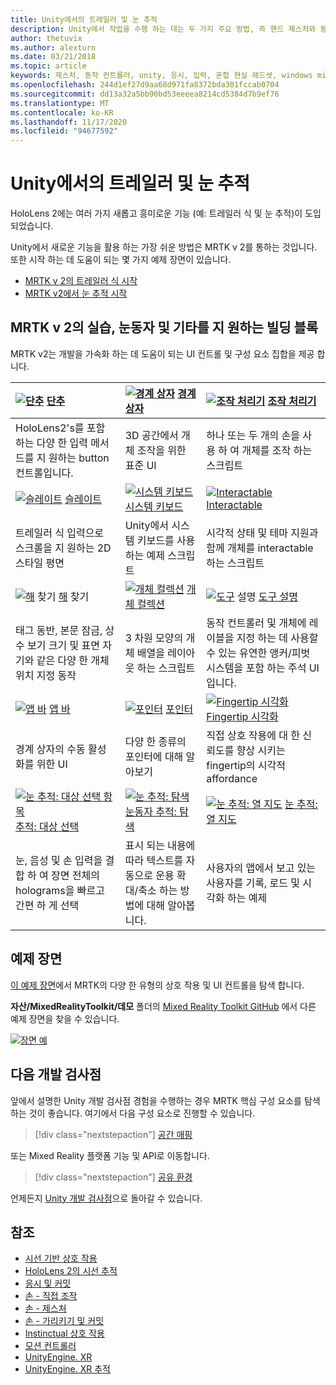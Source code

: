 ```yaml
---
title: Unity에서의 트레일러 및 눈 추적
description: Unity에서 작업을 수행 하는 데는 두 가지 주요 방법, 즉 핸드 제스처와 동작 컨트롤러가 있습니다.
author: thetuvix
ms.author: alexturn
ms.date: 03/21/2018
ms.topic: article
keywords: 제스처, 동작 컨트롤러, unity, 응시, 입력, 혼합 현실 헤드셋, windows mixed reality 헤드셋, 가상 현실 헤드셋, MRTK, Mixed Reality Toolkit
ms.openlocfilehash: 244d1ef27d9aa68d971fa8372bda301fccab0704
ms.sourcegitcommit: dd13a32a5bb90bd53eeeea8214cd5384d7b9ef76
ms.translationtype: MT
ms.contentlocale: ko-KR
ms.lasthandoff: 11/17/2020
ms.locfileid: "94677592"
---
```

# <a name="articulated-hand-and-eye-tracking-in-unity"></a>Unity에서의 트레일러 및 눈 추적

HoloLens 2에는 여러 가지 새롭고 흥미로운 기능 (예: 트레일러 식 및 눈 추적)이 도입 되었습니다.

Unity에서 새로운 기능을 활용 하는 가장 쉬운 방법은 MRTK v 2를 통하는 것입니다. 또한 시작 하는 데 도움이 되는 몇 가지 예제 장면이 있습니다.

* [MRTK v 2의 트레일러 식 시작](https://microsoft.github.io/MixedRealityToolkit-Unity/Documentation/Input/HandTracking.html)
* [MRTK v2에서 눈 추적 시작](https://microsoft.github.io/MixedRealityToolkit-Unity/Documentation/EyeTracking/EyeTracking_Main.html)

## <a name="building-blocks-supporting-hands-eyes-and-others-in-mrtk-v2"></a>MRTK v 2의 실습, 눈동자 및 기타를 지 원하는 빌딩 블록

MRTK v2는 개발을 가속화 하는 데 도움이 되는 UI 컨트롤 및 구성 요소 집합을 제공 합니다.

|  [ ![ 단추](images/MRTK_Button_Main.png)](https://microsoft.github.io/MixedRealityToolkit-Unity/Documentation/README_Button.html) [단추](https://microsoft.github.io/MixedRealityToolkit-Unity/Documentation/README_Button.html) | [ ![ 경계 상자](images/MRTK_BoundingBox_Main.png)](https://microsoft.github.io/MixedRealityToolkit-Unity/Documentation/README_BoundingBox.html) [경계 상자](https://microsoft.github.io/MixedRealityToolkit-Unity/Documentation/README_BoundingBox.html) | [ ![ 조작 처리기](images/MRTK_Manipulation_Main.png)](https://microsoft.github.io/MixedRealityToolkit-Unity/Documentation/README_ManipulationHandler.html) [조작 처리기](https://microsoft.github.io/MixedRealityToolkit-Unity/Documentation/README_ManipulationHandler.html) |
|:--- | :--- | :--- |
| HoloLens2's를 포함 하는 다양 한 입력 메서드를 지 원하는 button 컨트롤입니다. | 3D 공간에서 개체 조작을 위한 표준 UI | 하나 또는 두 개의 손을 사용 하 여 개체를 조작 하는 스크립트 |
|  [ ![ 슬레이트](images/MRTK_Slate_Main.png)](https://microsoft.github.io/MixedRealityToolkit-Unity/Documentation/README_Slate.html) [슬레이트](https://microsoft.github.io/MixedRealityToolkit-Unity/Documentation/README_Slate.html) | [ ![ 시스템 키보드](images/MRTK_SystemKeyboard_Main.png)](https://microsoft.github.io/MixedRealityToolkit-Unity/Documentation/README_SystemKeyboard.html) [시스템 키보드](https://microsoft.github.io/MixedRealityToolkit-Unity/Documentation/README_SystemKeyboard.html) | [ ![ Interactable](images/InteractableExamples.png)](https://microsoft.github.io/MixedRealityToolkit-Unity/Documentation/README_Interactable.html) [Interactable](https://microsoft.github.io/MixedRealityToolkit-Unity/Documentation/README_Interactable.html) |
| 트레일러 식 입력으로 스크롤을 지 원하는 2D 스타일 평면 | Unity에서 시스템 키보드를 사용 하는 예제 스크립트  | 시각적 상태 및 테마 지원과 함께 개체를 interactable 하는 스크립트 |
|  [ ![ 해](images/MRTK_Solver_Main.png)](https://microsoft.github.io/MixedRealityToolkit-Unity/Documentation/README_Solver.html) 찾기 [해](https://microsoft.github.io/MixedRealityToolkit-Unity/Documentation/README_Solver.html) 찾기 | [ ![ 개체 컬렉션](images/MRTK_ObjectCollection_Main.png)](https://microsoft.github.io/MixedRealityToolkit-Unity/Documentation/README_ManipulationHandler.html) [개체 컬렉션](https://microsoft.github.io/MixedRealityToolkit-Unity/Documentation/README_ManipulationHandler.html) | [ ![ 도구](images/MRTK_Tooltip_Main.png)](https://microsoft.github.io/MixedRealityToolkit-Unity/Documentation/README_Tooltip.html) 설명 [도구 설명](https://microsoft.github.io/MixedRealityToolkit-Unity/Documentation/README_Tooltip.html) |
| 태그 동반, 본문 잠금, 상수 보기 크기 및 표면 자기와 같은 다양 한 개체 위치 지정 동작 | 3 차원 모양의 개체 배열을 레이아웃 하는 스크립트 | 동작 컨트롤러 및 개체에 레이블을 지정 하는 데 사용할 수 있는 유연한 앵커/피벗 시스템을 포함 하는 주석 UI입니다. |
|  [ ![ 앱 바](images/MRTK_AppBar_Main.png)](https://microsoft.github.io/MixedRealityToolkit-Unity/Documentation/README_AppBar.html) [앱 바](https://microsoft.github.io/MixedRealityToolkit-Unity/Documentation/README_AppBar.html) | [ ![ 포인터](images/MRTK_Pointer_Main.png)](https://microsoft.github.io/MixedRealityToolkit-Unity/Documentation/Input/Pointers.html) [포인터](https://microsoft.github.io/MixedRealityToolkit-Unity/Documentation/Input/Pointers.html) | [ ![ Fingertip 시각화](images/MRTK_FingertipVisualization_Main.png)](https://microsoft.github.io/MixedRealityToolkit-Unity/Documentation/README_FingertipVisualization.html) [Fingertip 시각화](https://microsoft.github.io/MixedRealityToolkit-Unity/Documentation/README_FingertipVisualization.html) |
| 경계 상자의 수동 활성화를 위한 UI | 다양 한 종류의 포인터에 대해 알아보기 | 직접 상호 작용에 대 한 신뢰도를 향상 시키는 fingertip의 시각적 affordance |
|  [ ![ 눈 추적: 대상 선택 항목](images/mrtk_et_targetselect.png)](https://microsoft.github.io/MixedRealityToolkit-Unity/Documentation/EyeTracking/EyeTracking_TargetSelection.html) [추적: 대상 선택](https://microsoft.github.io/MixedRealityToolkit-Unity/Documentation/EyeTracking/EyeTracking_TargetSelection.html) | [ ![ 눈 추적: 탐색](images/mrtk_et_navigation.png)](https://microsoft.github.io/MixedRealityToolkit-Unity/Documentation/EyeTracking/EyeTracking_Navigation.html) [눈동자 추적: 탐색](https://microsoft.github.io/MixedRealityToolkit-Unity/Documentation/EyeTracking/EyeTracking_Navigation.html) | [ ![ 눈 추적: 열 지도](images/mrtk_et_heatmaps.png)](https://microsoft.github.io/MixedRealityToolkit-Unity/Documentation/EyeTracking/EyeTracking_Visualization.html) [눈 추적: 열 지도](https://microsoft.github.io/MixedRealityToolkit-Unity/Documentation/EyeTracking/EyeTracking_Visualization.html) |
| 눈, 음성 및 손 입력을 결합 하 여 장면 전체의 holograms을 빠르고 간편 하 게 선택 | 표시 되는 내용에 따라 텍스트를 자동으로 운용 확대/축소 하는 방법에 대해 알아봅니다.| 사용자의 앱에서 보고 있는 사용자를 기록, 로드 및 시각화 하는 예제 |

## <a name="example-scenes"></a>예제 장면

[이 예제 장면](https://microsoft.github.io/MixedRealityToolkit-Unity/Documentation/README_HandInteractionExamples.html)에서 MRTK의 다양 한 유형의 상호 작용 및 UI 컨트롤을 탐색 합니다.

**자산/MixedRealityToolkit/데모** 폴더의 [Mixed Reality Toolkit GitHub](https://github.com/Microsoft/MixedRealityToolkit-Unity) 에서 다른 예제 장면을 찾을 수 있습니다.

[![장면 예](images/MRTK_Examples.png)](https://microsoft.github.io/MixedRealityToolkit-Unity/Documentation/README_HandInteractionExamples.html)

## <a name="next-development-checkpoint"></a>다음 개발 검사점

앞에서 설명한 Unity 개발 검사점 경험을 수행하는 경우 MRTK 핵심 구성 요소를 탐색하는 것이 좋습니다. 여기에서 다음 구성 요소로 진행할 수 있습니다.

> [!div class="nextstepaction"]
> [공간 매핑](spatial-mapping-in-unity.md)

또는 Mixed Reality 플랫폼 기능 및 API로 이동합니다.

> [!div class="nextstepaction"]
> [공유 환경](shared-experiences-in-unity.md)

언제든지 [Unity 개발 검사점](unity-development-overview.md#2-core-building-blocks)으로 돌아갈 수 있습니다.

## <a name="see-also"></a>참조

* [시선 기반 상호 작용](../../design/eye-gaze-interaction.md)
* [HoloLens 2의 시선 추적](../../design/eye-tracking.md)
* [응시 및 커밋](../../design/gaze-and-commit.md)
* [손 - 직접 조작](../../design/direct-manipulation.md)
* [손 - 제스처](../../design/gaze-and-commit.md#composite-gestures)
* [손 - 가리키기 및 커밋](../../design/point-and-commit.md)
* [Instinctual 상호 작용](../../design/interaction-fundamentals.md)
* [모션 컨트롤러](../../design/motion-controllers.md)
* [UnityEngine. XR](https://docs.unity3d.com/ScriptReference/XR.WSA.Input.InteractionManager.html)
* [UnityEngine. XR 추적](https://docs.unity3d.com/ScriptReference/XR.InputTracking.html)
